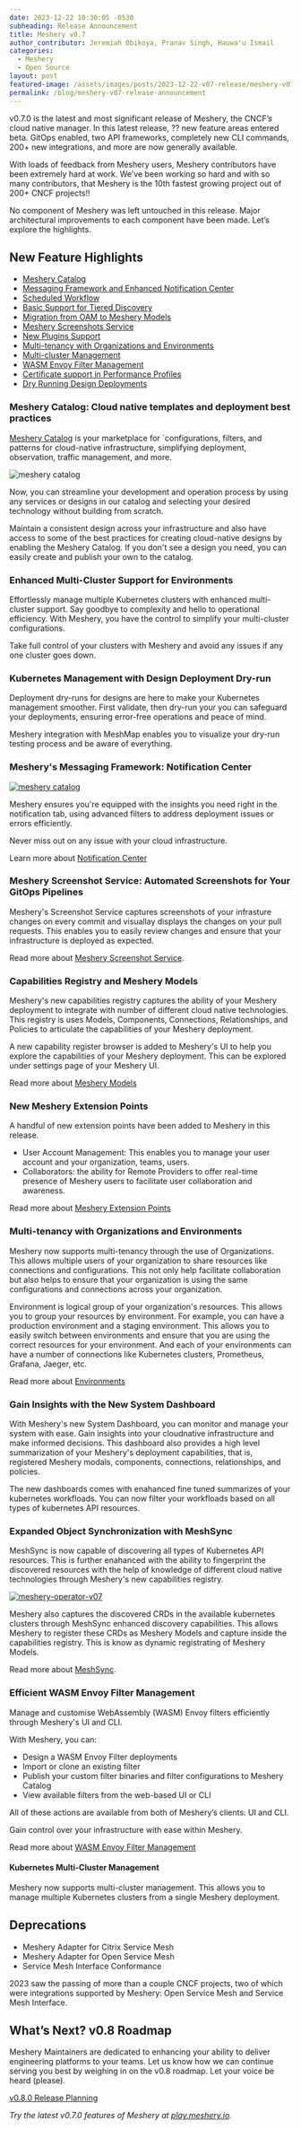 ```yaml
---
date: 2023-12-22 10:30:05 -0530
subheading: Release Announcement
title: Meshery v0.7
author_contributor: Jeremiah Obikoya, Pranav Singh, Hauwa'u Ismail
categories:
  - Meshery
  - Open Source
layout: post
featured-image: /assets/images/posts/2023-12-22-v07-release/meshery-v07-release-announcement.webp
permalink: /blog/meshery-v07-release-announcement
---
```

v0.7.0 is the latest and most significant release of Meshery, the CNCF’s cloud native manager. In this latest release, ?? new feature areas entered beta. GitOps enabled, two API frameworks, completely new CLI commands, 200+ new integrations, and more are now generally available.

With loads of feedback from Meshery users, Meshery contributors have been extremely hard at work. We’ve been working so hard and with so many contributors, that Meshery is the 10th fastest growing project out of 200+ CNCF projects!!

No component of Meshery was left untouched in this release. Major architectural improvements to each component have been made. Let’s explore the highlights.

## New Feature Highlights

- [Meshery Catalog](/catalog)
- [Messaging Framework and Enhanced Notification Center](#)
- [Scheduled Workflow](#)
- [Basic Support for Tiered Discovery](#)
- [Migration from OAM to Meshery Models](#)
- [Meshery Screenshots Service](#meshery-screenshot-service)
- [New Plugins Support](#)
- [Multi-tenancy with Organizations and Environments]()
- [Multi-cluster Management](#)
- [WASM Envoy Filter Management](#wasm)
- [Certificate support in Performance Profiles](#)
- [Dry Running Design Deployments](#)

### Meshery Catalog: Cloud native templates and deployment best practices

[Meshery Catalog](/catalog) is your marketplace for `configurations, filters, and patterns for cloud-native infrastructure, simplifying deployment, observation, traffic management, and more.

![meshery catalog]({{site.baseurl}}/assets/images/posts/2023-12-22-v07-release/meshery-catalog-cards.png)

Now, you can streamline your development and operation process by using any services or designs in our catalog and selecting your desired technology without building from scratch.

Maintain a consistent design across your infrastructure and also have access to some of the best practices for creating cloud-native designs by enabling the Meshery Catalog. If you don't see a design you need, you can easily create and publish your own to the catalog.

### Enhanced Multi-Cluster Support for Environments

Effortlessly manage multiple Kubernetes clusters with enhanced multi-cluster support. Say goodbye to complexity and hello to operational efficiency. With Meshery, you have the control to simplify your multi-cluster configurations.

Take full control of your clusters with Meshery and avoid any issues if any one cluster goes down.

### Kubernetes Management with Design Deployment Dry-run

Deployment dry-runs for designs are here to make your Kubernetes management smoother. First validate, then dry-run your you can safeguard your deployments, ensuring error-free operations and peace of mind.

Meshery integration with MeshMap enables you to visualize your dry-run testing process and be aware of everything.

### Meshery's Messaging Framework: Notification Center

[![meshery catalog]({{site.baseurl}}/assets/images/posts/2023-12-22-v07-release/notification-center-overview.png)](https://docs.meshery.io/guides/events-management)

Meshery ensures you're equipped with the insights you need right in the notification tab, using advanced filters to address deployment issues or errors efficiently.

Never miss out on any issue with your cloud infrastructure.

Learn more about [Notification Center](https://docs.meshery.io/guides/events-management)

### Meshery Screenshot Service: Automated Screenshots for Your GitOps Pipelines

Meshery's Screenshot Service captures screenshots of your infrasture changes on every commit and visuallay displays the changes on your pull requests. This enables you to easily review changes and ensure that your infrastructure is deployed as expected. 

Read more about [Meshery Screenshot Service](https://docs.meshery.io/extensions/snapshot).

### Capabilities Registry and Meshery Models

Meshery's new capabilities registry captures the ability of your Meshery deployment to integrate with number of different cloud native technologies. This registry is uses Models, Components, Connections, Relationships, and Policies to articulate the capabilities of your Meshery deployment.

A new capability register browser is added to Meshery's UI to help you explore the capabilities of your Meshery deployment. This can be explored under settings page of your Meshery UI.

Read more about [Meshery Models](https://docs.meshery.io/concepts/models)

### New Meshery Extension Points

A handful of new extension points have been added to Meshery in this release.

- User Account Management: This enables you to manage your user account and your organization, teams, users.
- Collaborators: the ability for Remote Providers to offer real-time presence of Meshery users to facilitate user collaboration and awareness.

Read more about [Meshery Extension Points](https://docs.meshery.io/concepts/extension-points)

### Multi-tenancy with Organizations and Environments

Meshery now supports multi-tenancy through the use of Organizations. This allows multiple users of your organization to share resources like connections and configurations. This not only help facilitate collaboration but also helps to ensure that your organization is using the same configurations and connections across your organization.

Environment is logical group of your organization's resources. This allows you to group your resources by environment. For example, you can have a production environment and a staging environment. This allows you to easily switch between environments and ensure that you are using the correct resources for your environment. And each of your environments can have a number of connections like Kubernetes clusters, Prometheus, Grafana, Jaeger, etc.

Read more about [Environments](https://docs.meshery.io/concepts/environments)

### Gain Insights with the New System Dashboard

With Meshery's new System Dashboard, you can monitor and manage your system with ease. Gain insights into your cloudnative infrastructure and make informed decisions. This dashboard also provides a high level summarization of your Meshery's deployment capabilities, that is, registered Meshery modals, components, connections, relationships, and policies.

The new dashboards comes with enahanced fine tuned summarizes of your kubernetes workfloads. You can now filter your workfloads based on all types of kubernetes API resources.

### Expanded Object Synchronization with MeshSync

MeshSync is now capable of discovering all types of Kubernetes API resources. This is further enahanced with the ability to fingerprint the discovered resources with the help of knowledge of different cloud native technologies through Meshery's new capabilities registry.

[![meshery-operator-v07]({{site.baseurl}}/assets/images/posts/2023-12-22-v07-release/meshery-operator-v07.png)](https://docs.meshery.io/concepts/architecture/operator)

Meshery also captures the discovered CRDs in the available kubernetes clusters through MeshSync enhanced discovery capabilities. This allows Meshery to register these CRDs as Meshery Models and capture inside the capabilities registry. This is know as dynamic registrating of Meshery Models.

Read more about [MeshSync](https://docs.meshery.io/concepts/architecture/meshsync).

### Efficient WASM Envoy Filter Management

Manage and customise WebAssembly (WASM) Envoy filters efficiently through Meshery's UI and CLI.

With Meshery, you can:

- Design a WASM Envoy Filter deployments
- Import or clone an existing filter
- Publish your custom filter binaries and filter configurations to Meshery Catalog
- View available filters from the web-based UI or CLI

All of these actions are available from both of Meshery’s clients: UI and CLI.

Gain control over your infrastructure with ease within Meshery.

Read more about [WASM Envoy Filter Management](https://docs.meshery.io/tasks/filter-management)

#### Kubernetes Multi-Cluster Management

Meshery now supports multi-cluster management. This allows you to manage multiple Kubernetes clusters from a single Meshery deployment.

<h2>Deprecations</h2><a name="deprecations"></a>

- Meshery Adapter for Citrix Service Mesh
- Meshery Adapter for Open Service Mesh
- Service Mesh Interface Conformance

2023 saw the passing of more than a couple CNCF projects, two of which were integrations supported by Meshery: Open Service Mesh and Service Mesh Interface.

## What’s Next? v0.8 Roadmap

Meshery Maintainers are dedicated to enhancing your ability to deliver engineering platforms to your teams. Let us know how we can continue serving you best by weighing in on the v0.8 roadmap. Let your voice be heard (please).

[v0.8.0 Release Planning](https://discuss.layer5.io/t/meshery-v0-8-0-roadmap/4336)

*Try the latest v0.7.0 features of Meshery at [play.meshery.io](https://play.meshery.io).*

